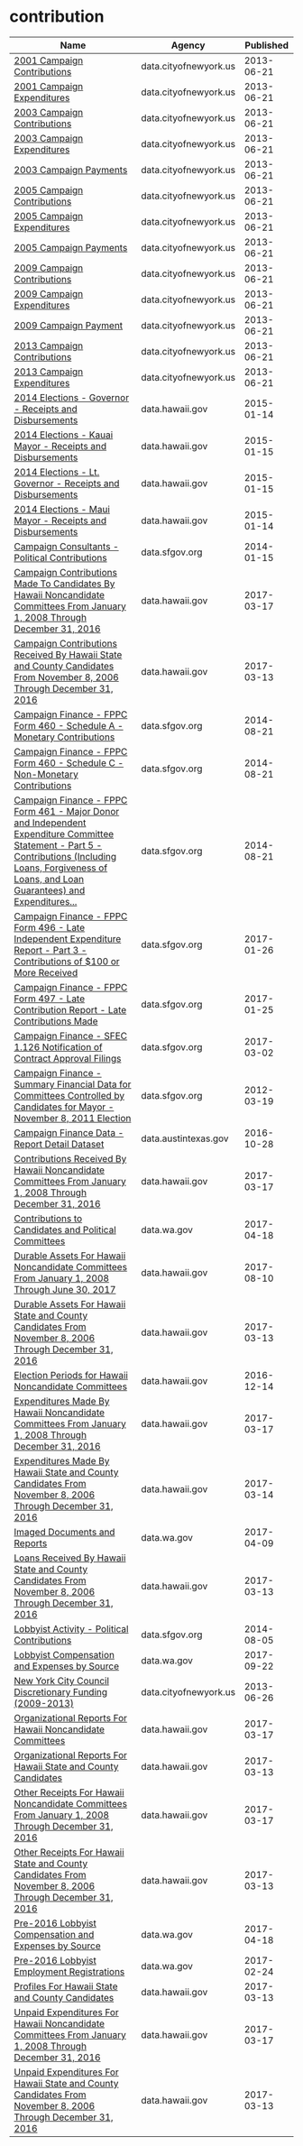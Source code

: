 # contribution

Name | Agency | Published
---- | ---- | ---------
[2001 Campaign Contributions](../socrata/735p-zed8.md) | data.cityofnewyork.us | 2013-06-21
[2001 Campaign Expenditures](../socrata/k3cd-yu9d.md) | data.cityofnewyork.us | 2013-06-21
[2003 Campaign Contributions](../socrata/s79c-jgrm.md) | data.cityofnewyork.us | 2013-06-21
[2003 Campaign Expenditures](../socrata/fbaw-uq4e.md) | data.cityofnewyork.us | 2013-06-21
[2003 Campaign Payments](../socrata/ms66-xjfq.md) | data.cityofnewyork.us | 2013-06-21
[2005 Campaign Contributions](../socrata/64gx-bycn.md) | data.cityofnewyork.us | 2013-06-21
[2005 Campaign Expenditures](../socrata/easq-ubfe.md) | data.cityofnewyork.us | 2013-06-21
[2005 Campaign Payments](../socrata/9mjx-v8ip.md) | data.cityofnewyork.us | 2013-06-21
[2009 Campaign Contributions](../socrata/bbs3-q5us.md) | data.cityofnewyork.us | 2013-06-21
[2009 Campaign Expenditures](../socrata/vg63-xw6u.md) | data.cityofnewyork.us | 2013-06-21
[2009 Campaign Payment](../socrata/vyxt-abab.md) | data.cityofnewyork.us | 2013-06-21
[2013 Campaign Contributions](../socrata/n8p9-7jxp.md) | data.cityofnewyork.us | 2013-06-21
[2013 Campaign Expenditures](../socrata/kwmq-dbub.md) | data.cityofnewyork.us | 2013-06-21
[2014 Elections - Governor - Receipts and Disbursements](../socrata/updi-aez3.md) | data.hawaii.gov | 2015-01-14
[2014 Elections - Kauai Mayor - Receipts and Disbursements](../socrata/aima-jkwt.md) | data.hawaii.gov | 2015-01-15
[2014 Elections - Lt. Governor - Receipts and Disbursements](../socrata/3dvw-2nic.md) | data.hawaii.gov | 2015-01-15
[2014 Elections - Maui Mayor - Receipts and Disbursements](../socrata/gpft-tsy3.md) | data.hawaii.gov | 2015-01-14
[Campaign Consultants - Political Contributions](../socrata/tv94-tvke.md) | data.sfgov.org | 2014-01-15
[Campaign Contributions Made To Candidates By Hawaii Noncandidate Committees From January 1, 2008 Through December 31, 2016](../socrata/6huc-dcuw.md) | data.hawaii.gov | 2017-03-17
[Campaign Contributions Received By Hawaii State and County Candidates From November 8, 2006 Through December 31, 2016](../socrata/jexd-xbcg.md) | data.hawaii.gov | 2017-03-13
[Campaign Finance - FPPC Form 460 - Schedule A - Monetary Contributions](../socrata/q66q-d2tr.md) | data.sfgov.org | 2014-08-21
[Campaign Finance - FPPC Form 460 - Schedule C - Non-Monetary Contributions](../socrata/k76b-4yme.md) | data.sfgov.org | 2014-08-21
[Campaign Finance - FPPC Form 461 - Major Donor and Independent Expenditure Committee Statement - Part 5 - Contributions (Including Loans, Forgiveness of Loans, and Loan Guarantees) and Expenditures...](../socrata/86nq-bynj.md) | data.sfgov.org | 2014-08-21
[Campaign Finance - FPPC Form 496 - Late Independent Expenditure Report - Part 3 - Contributions of $100 or More Received](../socrata/p4sp-es3b.md) | data.sfgov.org | 2017-01-26
[Campaign Finance - FPPC Form 497 - Late Contribution Report - Late Contributions Made](../socrata/xdap-cuq4.md) | data.sfgov.org | 2017-01-25
[Campaign Finance - SFEC 1.126 Notification of Contract Approval Filings](../socrata/sn2k-q974.md) | data.sfgov.org | 2017-03-02
[Campaign Finance - Summary Financial Data for Committees Controlled by Candidates for Mayor - November 8, 2011 Election](../socrata/csud-q746.md) | data.sfgov.org | 2012-03-19
[Campaign Finance Data - Report Detail Dataset](../socrata/b2pc-2s8n.md) | data.austintexas.gov | 2016-10-28
[Contributions Received By Hawaii Noncandidate Committees From January 1, 2008 Through December 31, 2016](../socrata/rajm-32md.md) | data.hawaii.gov | 2017-03-17
[Contributions to Candidates and Political Committees](../socrata/kv7h-kjye.md) | data.wa.gov | 2017-04-18
[Durable Assets For Hawaii Noncandidate Committees From January 1, 2008 Through June 30, 2017](../socrata/i778-my94.md) | data.hawaii.gov | 2017-08-10
[Durable Assets For Hawaii State and County Candidates From November 8, 2006 Through December 31, 2016](../socrata/fmfj-bac2.md) | data.hawaii.gov | 2017-03-13
[Election Periods for Hawaii Noncandidate Committees](../socrata/ngjc-id6g.md) | data.hawaii.gov | 2016-12-14
[Expenditures Made By Hawaii Noncandidate Committees From January 1, 2008 Through December 31, 2016](../socrata/riiu-7d4b.md) | data.hawaii.gov | 2017-03-17
[Expenditures Made By Hawaii State and County Candidates From November 8, 2006 Through December 31, 2016](../socrata/3maa-4fgr.md) | data.hawaii.gov | 2017-03-14
[Imaged Documents and Reports](../socrata/j78t-andi.md) | data.wa.gov | 2017-04-09
[Loans Received By Hawaii State and County Candidates From November 8, 2006 Through December 31, 2016](../socrata/yf4f-x3r4.md) | data.hawaii.gov | 2017-03-13
[Lobbyist Activity - Political Contributions](../socrata/sa8r-purn.md) | data.sfgov.org | 2014-08-05
[Lobbyist Compensation and Expenses by Source](../socrata/9nnw-c693.md) | data.wa.gov | 2017-09-22
[New York City Council Discretionary Funding (2009-2013)](../socrata/m3fi-rt3k.md) | data.cityofnewyork.us | 2013-06-26
[Organizational Reports For Hawaii Noncandidate Committees](../socrata/i4e7-rcnc.md) | data.hawaii.gov | 2017-03-17
[Organizational Reports For Hawaii State and County Candidates](../socrata/gkek-wbij.md) | data.hawaii.gov | 2017-03-13
[Other Receipts For Hawaii Noncandidate Committees From January 1, 2008 Through December 31, 2016](../socrata/m822-j8iy.md) | data.hawaii.gov | 2017-03-17
[Other Receipts For Hawaii State and County Candidates From November 8, 2006 Through December 31, 2016](../socrata/ue3d-efjr.md) | data.hawaii.gov | 2017-03-13
[Pre-2016 Lobbyist Compensation and Expenses by Source](../socrata/3v2j-kqbi.md) | data.wa.gov | 2017-04-18
[Pre-2016 Lobbyist Employment Registrations](../socrata/x2x6-7bd8.md) | data.wa.gov | 2017-02-24
[Profiles For Hawaii State and County Candidates](../socrata/9ewi-sbvu.md) | data.hawaii.gov | 2017-03-13
[Unpaid Expenditures For Hawaii Noncandidate Committees From January 1, 2008 Through December 31, 2016](../socrata/dq35-6ks5.md) | data.hawaii.gov | 2017-03-17
[Unpaid Expenditures For Hawaii State and County Candidates From November 8, 2006 Through December 31, 2016](../socrata/rrkr-p5kv.md) | data.hawaii.gov | 2017-03-13

